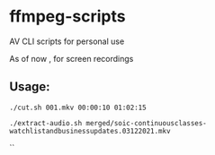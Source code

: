 # ffmpeg-scripts

AV CLI scripts for personal use

As of now , for screen recordings


## Usage:
  
`./cut.sh 001.mkv 00:00:10 01:02:15`

`./extract-audio.sh merged/soic-continuousclasses-watchlistandbusinessupdates.03122021.mkv
`

``